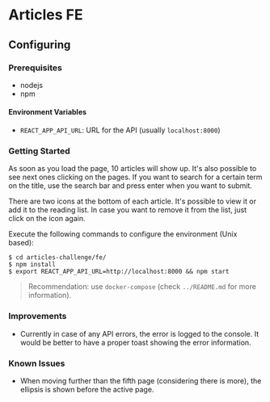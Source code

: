 # Articles FE

## Configuring

### Prerequisites
* nodejs
* npm

#### Environment Variables
* `REACT_APP_API_URL`: URL for the API (usually `localhost:8000`)

### Getting Started
As soon as you load the page, 10 articles will show up. It's also possible to see next ones clicking on the pages. If you want to search for a certain term on the title, use the search bar and press enter when you want to submit.

There are two icons at the bottom of each article. It's possible to view it or add it to the reading list. In case you want to remove it from the list, just click on the icon again.

Execute the following commands to configure the environment (Unix based):
```shell
$ cd articles-challenge/fe/
$ npm install
$ export REACT_APP_API_URL=http://localhost:8000 && npm start
```

> Recommendation: use `docker-compose` (check `../README.md` for more information).

### Improvements
* Currently in case of any API errors, the error is logged to the console. It would be better to have a proper toast showing the error information.

### Known Issues
* When moving further than the fifth page (considering there is more), the ellipsis is shown before the active page.
